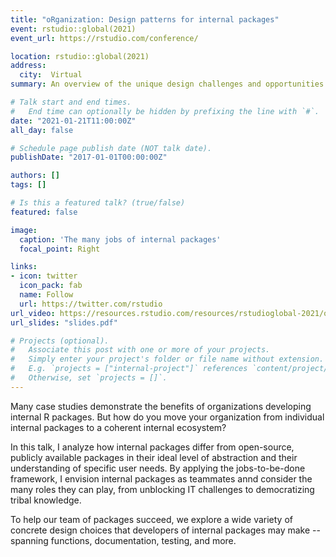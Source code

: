 ```yaml
---
title: "oRganization: Design patterns for internal packages"
event: rstudio::global(2021)
event_url: https://rstudio.com/conference/

location: rstudio::global(2021)
address:
  city:  Virtual
summary: An overview of the unique design challenges and opportunities when building R packages for use inside of a single organization versus open-source. By using the jobs-to-be-done framework, this talk explores how internal packages can be better teammates by following specific design patterns for API design, testing, documentaiton, and more.

# Talk start and end times.
#   End time can optionally be hidden by prefixing the line with `#`.
date: "2021-01-21T11:00:00Z"
all_day: false

# Schedule page publish date (NOT talk date).
publishDate: "2017-01-01T00:00:00Z"

authors: []
tags: []

# Is this a featured talk? (true/false)
featured: false

image:
  caption: 'The many jobs of internal packages'
  focal_point: Right

links:
- icon: twitter
  icon_pack: fab
  name: Follow
  url: https://twitter.com/rstudio
url_video: https://resources.rstudio.com/resources/rstudioglobal-2021/organization-how-to-make-internal-r-packages-part-of-your-team/
url_slides: "slides.pdf"

# Projects (optional).
#   Associate this post with one or more of your projects.
#   Simply enter your project's folder or file name without extension.
#   E.g. `projects = ["internal-project"]` references `content/project/deep-learning/index.md`.
#   Otherwise, set `projects = []`.
---
```


Many case studies demonstrate the benefits of organizations developing internal R packages. But how do you move your organization from individual internal packages to a coherent internal ecosystem?

In this talk, I analyze how internal packages differ from open-source, publicly available packages in their ideal level of abstraction and their understanding of specific user needs. By applying the jobs-to-be-done framework, I envision internal packages as teammates annd consider the many roles they can play, from unblocking IT challenges to democratizing tribal knowledge.

To help our team of packages succeed, we explore a wide variety of concrete design choices that developers of internal packages may make -- spanning functions, documentation, testing, and more. 
 
